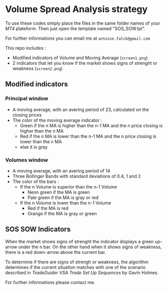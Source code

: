 # Volume Spread Analysis strategy

To use these codes simply place the files in the same folder names of your *MT4* plateform.
Then just open the template named "SOS_SOW.tpl".

For further informations you can email me at `antoine.falck@gmail.com`

This repo includes :
- Modified indicators of Volume and Moving Average (`screen1.png`)
- 2 indicators that let you know if the market shows signs of strenght or weakness (`screen2.png`)

## Modified indicators

### Principal window

- A moving average, with an avering period of 23, calculated on the closing prices
- The color of the moving average indicator :
  - Green if the n MA is higher than the n-1 MA and the n price closing is higher than the n MA
  - Red if the n MA is lower than the n-1 MA and the n price closing is lower than the n MA
  - else it is gray
  
### Volumes window

- A moving average, with an avering period of 14
- Three Bollinger Bands with standard deviations of 0.4, 1 and 2
- The color of the bars :
  - If the n Volume is superior than the n-1 Volume
    - Neon green if the MA is green
    - Pale green if the MA is gray or red
  - If the n Volume is lower than the n-1 Volume
    - Red if the MA is red
    - Orange if the MA is gray or green

## SOS SOW Indicators

When the market shows signs of strenght the indicator displays a green up-arrow under the n bar. On the other hand when it shows signs of weakness, there is a red down-arrow above the current bar.

To determine if there are signs of strengh or weakness, the algorithm determines if the current situation matches with one of the scenario described in *TradeGuider VSA Trade Set Up Sequences* by Gavin Holmes.

For further informations please contact me.

